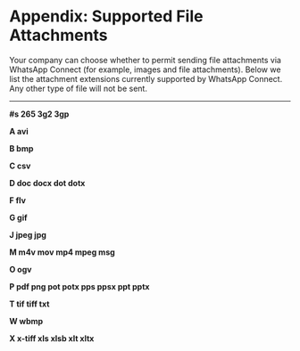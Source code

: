 # Appendix: Supported File Attachments

Your company can choose whether to permit sending file attachments via WhatsApp Connect \(for example, images and file attachments\). Below we list the attachment extensions currently supported by WhatsApp Connect. Any other type of file will not be sent.

  
****

**\#s 265 3g2 3gp**  


**A avi**  


**B bmp**  


**C csv**  


**D doc docx dot dotx**  


**F flv**  


**G gif**  


**J jpeg jpg**  


**M m4v mov mp4 mpeg msg**  


**O ogv**  


**P pdf png pot potx pps ppsx ppt pptx**  


**T tif tiff txt**  


**W wbmp**  


**X x-tiff xls xlsb xlt xltx**

  


